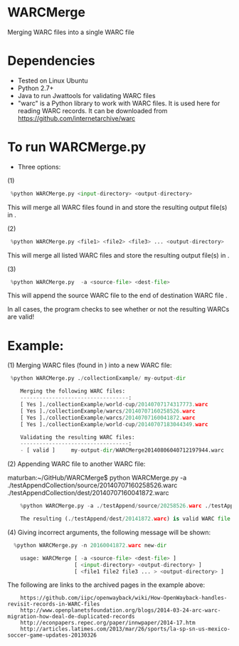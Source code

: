 WARCMerge
=========

Merging WARC files into a single WARC file 


Dependencies
==================
* Tested on Linux Ubuntu 
* Python 2.7+ 
* Java to run Jwattools for validating WARC files
* "warc" is a Python library to work with WARC files. It is used here for reading WARC records.
       It can be downloaded from https://github.com/internetarchive/warc

To run WARCMerge.py
=====================
* Three options:

(1)
```python
 %python WARCMerge.py <input-directory> <output-directory>
```

 This will merge all WARC files found in <input-directory> and store the resulting output file(s) in <output-directory>.

(2)
```python
 %python WARCMerge.py <file1> <file2> <file3> ... <output-directory>
```

 This will merge all listed WARC files and store the resulting output file(s) in <output-directory>. 

(3) 
```python
 %python WARCMerge.py  -a <source-file> <dest-file>
```

 This will append the source WARC file <source-file> to the end of destination WARC file <dest-file>.
 
 In all cases, the program checks to see whether or not the resulting WARCs are valid! 

Example:
========

(1) Merging WARC files (found in <input-directory>) into a new WARC file:
```python
 %python WARCMerge.py ./collectionExample/ my-output-dir

	Merging the following WARC files: 
	----------------------------------: 
	[ Yes ]./collectionExample/world-cup/20140707174317773.warc
	[ Yes ]./collectionExample/warcs/20140707160258526.warc
	[ Yes ]./collectionExample/warcs/20140707160041872.warc
	[ Yes ]./collectionExample/world-cup/20140707183044349.warc

	Validating the resulting WARC files: 
	----------------------------------: 
	- [ valid ]     my-output-dir/WARCMerge20140806040712197944.warc
```	

(2) Appending WARC file to another WARC file:

maturban:~/GitHub/WARCMerge$ python WARCMerge.py -a ./testAppendCollection/source/20140707160258526.warc ./testAppendCollection/dest/20140707160041872.warc

         
		 
```python
	%python WARCMerge.py -a ./testAppend/source/20258526.warc ./testAppend/dest/20141872.warc

	The resulting (./testAppend/dest/20141872.warc) is valid WARC file
```

(4) Giving incorrect arguments, the following message will be shown: 
```python
  %python WARCMerge.py -n 20160041872.warc new-dir

	usage: WARCMerge [ -a <source-file> <dest-file> ]
					 [ <input-directory> <output-directory> ]
					 [ <file1 file2 file3 ... > <output-directory> ] 
```


The following are links to the archived pages in the example above:
```	
	https://github.com/iipc/openwayback/wiki/How-OpenWayback-handles-revisit-records-in-WARC-files
	http://www.openplanetsfoundation.org/blogs/2014-03-24-arc-warc-migration-how-deal-de-duplicated-records
	http://econpapers.repec.org/paper/innwpaper/2014-17.htm
	http://articles.latimes.com/2013/mar/26/sports/la-sp-sn-us-mexico-soccer-game-updates-20130326	
```	

